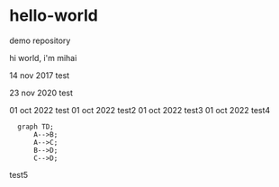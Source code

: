 # hello-world
demo repository

hi world, i'm mihai

14 nov 2017 test

23 nov 2020 test

01 oct 2022 test
01 oct 2022 test2
01 oct 2022 test3
01 oct 2022 test4

```mermaid
  graph TD;
      A-->B;
      A-->C;
      B-->D;
      C-->D;
```

test5
